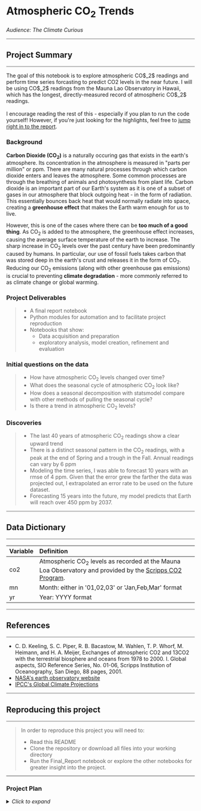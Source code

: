# Atmospheric CO<sub>2</sub> Trends
*Audience: The Climate Curious*


<hr style="background-color:silver;height:3px;" />

## Project Summary
<hr style="background-color:silver;height:3px;" />
The goal of this notebook is to explore atmospheric CO$_2$ readings and perform time series forcasting to predict CO2 levels in the near future. I will be using CO$_2$ readings from the Mauna Lao Observatory in Hawaii, which has the longest, directly-measured record of atmospheric CO$_2$ readings.
<br /><br />
I encourage reading the rest of this - especially if you plan to run the code yourself!  However, if you're just looking for the highlights, feel free to <a href="https://github.com/Cayt-Schlichting/Climate-Data-Analysis/blob/main/CO2_Basics/Final_Report.ipynb">jump right in to the report</a>.


### Background

**Carbon Dioxide (CO$_2$)** is a naturally occuring gas that exists in the earth's atmosphere.  Its concentration in the atmosphere is measured in "parts per million" or ppm.  There are many natural processes through which carbon dioxide enters and leaves the atmosphere.  Some common processes are through the breathing of animals and photosynthesis from plant life.  Carbon dioxide is an important part of our Earth's system as it is one of a subset of gases in our atmosphere that block outgoing heat - in the form of radiation.  This essentially bounces back heat that would normally radiate into space, creating a **greenhouse effect** that makes the Earth warm enough for us to live.

However, this is one of the cases where there can be **too much of a good thing**. As CO$_2$ is added to the atmosphere, the greenhouse effect increases, causing the average surface temperature of the earth to increase.  The sharp increase in CO$_2$ levels over the past century have been predominantly caused by humans.  In particular, our use of fossil fuels takes carbon that was stored deep in the earth's crust and releases it in the form of CO$_2$.   Reducing our CO$_2$ emissions (along with other greenhouse gas emissions) is crucial to preventing **climate degradation** - more commonly referred to as climate change or global warming.  


### Project Deliverables
> - A final report notebook
> - Python modules for automation and to facilitate project reproduction
> - Notebooks that show:
>   - Data acquisition and preparation 
>   - exploratory analysis, model creation, refinement and evaluation

### Initial questions on the data

>  - How have atmospheric CO$_2$ levels changed over time?
>  - What does the seasonal cycle of atmospheric CO$_2$ look like?
>  - How does a seasonal decomposition with statsmodel compare with other methods of pulling the seasonal cycle?
>  - Is there a trend in atmospheric CO$_2$ levels?

### Discoveries
> - The last 40 years of atmospheric CO$_2$ readings show a clear upward trend
> - There is a distinct seasonal pattern in the CO$_2$ readings, with a peak at the end of Spring and a trough in the Fall.  Annual readings can vary by 6 ppm
> - Modeling the time series, I was able to forecast 10 years with an rmse of 4 ppm.  Given that the error grew the farther the data was projected out, I extrapolated an error rate to be used on the future dataset.
> - Forecasting 15 years into the future, my model predicts that Earth will reach over 450 ppm by 2037.

<hr style="background-color:silver;height:3px;" />

## Data Dictionary
<hr style="background-color:silver;height:3px;" />

|Variable|Definition|
|:-------|:----------|
| co2 | Atmospheric CO$_2$ levels as recorded at the Mauna Loa Observatory and provided by the [Scripps CO2 Program](https://scrippsco2.ucsd.edu/data/atmospheric_co2/mlo.html).|
|mn|Month: either in '01,02,03' or 'Jan,Feb,Mar' format|
|yr|Year: YYYY format|

<hr style="background-color:silver;height:3px;" />

## References
<hr style="background-color:silver;height:3px;" />

- C. D. Keeling, S. C. Piper, R. B. Bacastow, M. Wahlen, T. P. Whorf, M. Heimann, and H. A. Meijer, Exchanges of atmospheric CO2 and 13CO2 with the terrestrial biosphere and oceans from 1978 to 2000. I. Global aspects, SIO Reference Series, No. 01-06, Scripps Institution of Oceanography, San Diego, 88 pages, 2001.
- [NASA's earth observatory website](https://earthobservatory.nasa.gov/world-of-change/global-temperatures)
- [IPCC's Global Climate Projections](https://www.ipcc.ch/site/assets/uploads/2018/02/ar4-wg1-chapter10-1.pdf)

<hr style="background-color:silver;height:3px;" />

## Reproducing this project
<hr style="background-color:silver;height:3px;" />

> In order to reproduce this project you will need to:
> - Read this README
> - Clone the repository or download all files into your working directory
> - Run the Final_Report notebook or explore the other notebooks for greater insight into the project.


---

### Project Plan 

<details>
  <summary><i>Click to expand</i></summary>
  <ul>
    <li><b>Acquire</b> data from the Scripps CO<sub>_2</sub> Program.</li>
    <li>Clean and <b>prepare</b>data for the exploration. </li>
    <li>Create utils.py to store functions I created to automate the cleaning and preparation process.</li>
    <li>Split train and test subsets for exploration and modeling.</li>
    <li><b>Explore</b> the data through visualizations; Document findings and takeaways.</li>
    <li>Perform <b>modeling</b>:
    <ul>
        <li>Identify model evaluation criteria</li>
        <li>Create at least three different models.</li>
        <li>Evaluate models on test subset.</li>
        <li>Forecast future values for atmospheric CO<sub>2</sub></li>
    </ul>
    </li>
    <li>Create <b>Final Report</b> notebook with a curtailed version of the above steps.</li>
    <li>Create and review README. </li>
    
  </ul>
</details